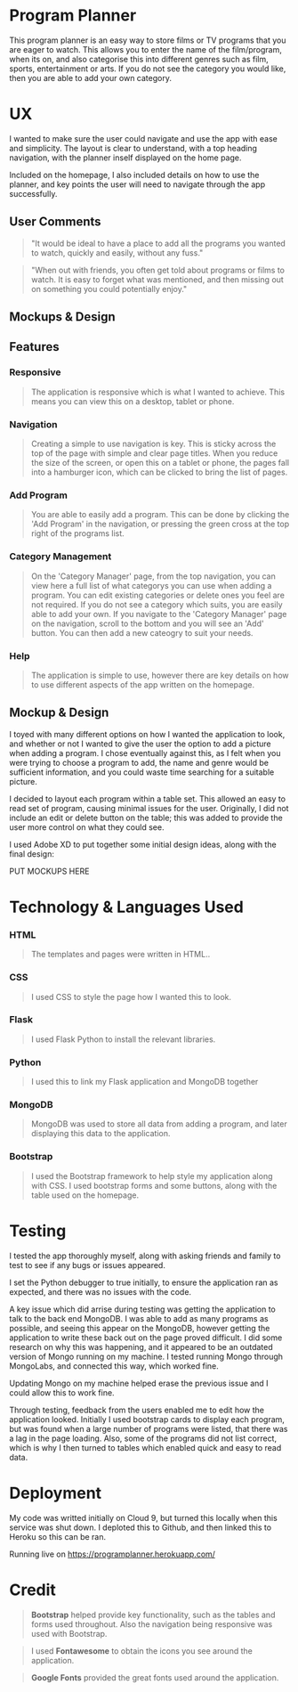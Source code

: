 # Program Planner
This program planner is an easy way to store films or TV programs that you are eager to watch. This allows you to enter the name of the film/program, when its on, and also categorise this into different genres such as film, sports, entertainment or arts. If you do not see the category you would like, then you are able to add your own category.

# UX
I wanted to make sure the user could navigate and use the app with ease and simplicity. The layout is clear to understand, with a top heading navigation, with the planner inself displayed on the home page.

Included on the homepage, I also included details on how to use the planner, and key points the user will need to navigate through the app successfully.

## User Comments
> "It would be ideal to have a place to add all the programs you wanted to watch, quickly and easily, without any fuss."

> "When out with friends, you often get told about programs or films to watch. It is easy to forget what was mentioned, and then missing out on something you could potentially enjoy."

## Mockups & Design

## Features
### Responsive
> The application is responsive which is what I wanted to achieve. This means you can view this on a desktop, tablet or phone.

### Navigation
> Creating a simple to use navigation is key. This is sticky across the top of the page with simple and clear page titles. When you reduce the size of the screen, or open this on a tablet or phone, the pages fall into a hamburger icon, which can be clicked to bring the list of pages.

### Add Program
> You are able to easily add a program. This can be done by clicking the 'Add Program' in the navigation, or pressing the green cross at the top right of the programs list.

### Category Management
> On the 'Category Manager' page, from the top navigation, you can view here a full list of what categorys you can use when adding a program. You can edit existing categories or delete ones you feel are not required.
> If you do not see a category which suits, you are easily able to add your own. If you navigate to the 'Category Manager' page on the navigation, scroll to the bottom and you will see an 'Add' button. You can then add a new cateogry to suit your needs.

### Help
> The application is simple to use, however there are key details on how to use different aspects of the app written on the homepage.

## Mockup & Design

I toyed with many different options on how I wanted the application to look, and whether or not I wanted to give the user the option to add a picture when adding a program. I chose eventually against this, as I felt when you were trying to choose a program to add, the name and genre would be sufficient information, and you could waste time searching for a suitable picture.

I decided to layout each program within a table set. This allowed an easy to read set of program, causing minimal issues for the user. Originally, I did not include an edit or delete button on the table; this was added to provide the user more control on what they could see.

I used Adobe XD to put together some initial design ideas, along with the final design:

PUT MOCKUPS HERE

# Technology & Languages Used
### HTML
> The templates and pages were written in HTML..
### CSS
> I used CSS to style the page how I wanted this to look.
### Flask
> I used Flask Python to install the relevant libraries.
### Python
> I used this to link my Flask application and MongoDB together
### MongoDB
> MongoDB was used to store all data from adding a program, and later displaying this data to the application.
### Bootstrap
> I used the Bootstrap framework to help style my application along with CSS. I used bootstrap forms and some buttons, along with the table used on the homepage.

# Testing
I tested the app thoroughly myself, along with asking friends and family to test to see if any bugs or issues appeared.

I set the Python debugger to true initially, to ensure the application ran as expected, and there was no issues with the code.

A key issue which did arrise during testing was getting the application to talk to the back end MongoDB. I was able to add as many programs as possible, and seeing this appear on the MongoDB, however getting the application to write these back out on the page proved difficult. I did some research on why this was happening, and it appeared to be an outdated version of Mongo running on my machine. I tested running Mongo through MongoLabs, and connected this way, which worked fine.

Updating Mongo on my machine helped erase the previous issue and I could allow this to work fine.

Through testing, feedback from the users enabled me to edit how the application looked. Initially I used bootstrap cards to display each program, but was found when a large number of programs were listed, that there was a lag in the page loading. Also, some of the programs did not list correct, which is why I then turned to tables which enabled quick and easy to read data.

# Deployment
My code was writted initially on Cloud 9, but turned this locally when this service was shut down. I deploted this to Github, and then linked this to Heroku so this can be ran.

Running live on https://programplanner.herokuapp.com/


# Credit
> **Bootstrap** helped provide key functionality, such as the tables and forms used throughout. Also the navigation being responsive was used with Bootstrap.

> I used **Fontawesome** to obtain the icons you see around the application.

> **Google Fonts** provided the great fonts used around the application.

